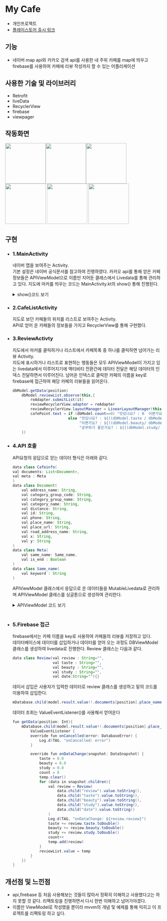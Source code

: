 # My Cafe
 - 개인프로젝트
 - <a href="https://play.google.com/store/apps/details?id=com.Dimje.mymap" target="_blank">플레이스토어 출시 링크</a>
## 기능
 - 네이버 map api와 카카오 검색 api를 사용한 내 주위 카페를 map에 띄우고 firebase를 사용하여 카페에 리뷰 작성까지 할 수 있는 어플리케이션
## 사용한 기술 및 라이브러리
 - Retrofit
 - liveData
 - RecyclerView
 - firebase
 - viewpager
## 작동화면
<img src="https://user-images.githubusercontent.com/41900899/180183117-20e67f2a-df3a-4ad5-8fe5-ef9d242d5bff.jpg" width = 130/><img src="https://user-images.githubusercontent.com/41900899/180184857-d2f3cf5b-4055-4e6d-b92b-14ec6cbd70b0.jpg" width = 130/><img src="https://user-images.githubusercontent.com/41900899/180185006-689a4baa-9877-4e31-9117-502132b0f5f0.jpg" width = 130/>
    <img src="https://user-images.githubusercontent.com/41900899/180185730-3d4935a1-1c97-4348-9a31-a47f68da24c4.jpg" width = 130>
    <img src="https://user-images.githubusercontent.com/41900899/180185739-d6c176f7-ba70-4857-8b3f-f68ec57cc4d4.jpg" width = 130>
    <img src="https://user-images.githubusercontent.com/41900899/180185737-57293ae5-c7a5-4c7c-8144-74ace9d02186.jpg" width = 130>
## 구현
 -  ### 1.MainActivity
    네이버 맵을 보여주는 Activity.<br>
    기본 설정은 네이버 공식문서를 참고하여 진행하였다.
    카카오 api를 통해 얻은 카페 정보들은 APIViewModel으로 이름만 지어둔 클래스에서 Livedata를 통해 관리하고 있다. 지도에 마커를 띄우는 코드는 MainActivity.kt의 show() 통해 진행된다. 
    <details>
    <summary>show()코드 보기</summary>
    <div markdown = "1">

    ```java
        private fun show(result: List<Document>) {
        for (cafeInfo in result) {
            Log.d(TAG, "showCafe: ${cafeInfo.address_name}")
            val marker = Marker()
            marker.icon = MarkerIcons.BLACK
            marker.iconTintColor = Color.BLUE

            val infoWindow = InfoWindow()
            infoWindow.adapter = object : InfoWindow.DefaultTextAdapter(this) {
                override fun getText(infoWindow: InfoWindow): CharSequence {
                    return cafeInfo.place_name
                }
            }
            marker.setOnClickListener {
                val intent = Intent(this, ReviewActivity::class.java)
                intent.putExtra("position", result.indexOf(cafeInfo))
                startActivity(intent)
                false
            }
            marker.position = LatLng(cafeInfo.y.toDouble(), cafeInfo.x.toDouble())
            marker.map = naverMap
            markerList.add(marker)
            infoWindow.open(marker)
        }
    }
    ```
    </div>
    </details>
  - ### 2.CafeListActivity
    지도로 보던 카페들의 위치를 리스트로 보여주는 Activity.<br>
    API로 얻어 온 카페들의 정보들을 가지고 RecyclerView를 통해 구현했다.

  - ### 3.ReviewActivty
    지도에서 마커를 클릭하거나 리스트에서 카페목록 중 하나를 클릭하면 넘어가는 리뷰 Activity.<br>
    지도에 표시하거나 리스트로 표현하는 행동들은 모두 APIViewModel이 가지고 있는 livedata에서 이루어지기에 액티비티 전환간에 데이터 전달은 해당 데이터의 인덱스 전달하면서 이루어진다. 넘어온 인덱스로 클릭한 카페의 이름을 key로 firebase에 접근하여 해당 카페의 리뷰들을 읽어온다.

    ```java
    dbModel.getData(position)
        dbModel.reviewList.observe(this,{
            reAdapter.submitList(it)
            reviewRecyclerView.adapter = reAdapter
            reviewRecyclerView.layoutManager = LinearLayoutManager(this,LinearLayoutManager.VERTICAL,false)
            cafePoint.text = if (dbModel.count==0) "맛있나요? : 0  이쁜가요? : 0  공부하기 좋은가요? : 0"
                             else "맛있나요? : ${((dbModel.taste / dbModel.count)*10).roundToInt()/10f}  " +
                                  "이쁜가요? : ${((dbModel.beauty/ dbModel.count)*10).roundToInt()/10f}  " +
                                  "공부하기 좋은가요? : ${((dbModel.study/ dbModel.count)*10).roundToInt()/10f}"
        })
    ```

  - ### 4.API 호출
    API요청의 응답으로 얻는 데이터 형식은 아래와 같다.
    ```java
    data class Cafeinfo(
    val documents: List<Document>,
    val meta : Meta
    )
    data class Document(
        val address_name: String,
        val category_group_code: String,
        val category_group_name: String,
        val category_name: String,
        val distance: String,
        val id: String,
        val phone: String,
        val place_name: String,
        val place_url: String,
        val road_address_name: String,
        val x: String,
        val y: String
    )
    data class Meta(
        val same_name: Same_name,
        val is_end : Boolean
    )
    data class Same_name(
        val keyword : String
    )
    ```
    APIViewModel 클래스에서 응답으로 온 데이터들을 MutableLivedata로 관리하며
    APIViewModel 클래스를 싱글톤으로 생성하여 관리한다.
    <details>
    <summary>APIViewModel 코드 보기</summary>
    <div markdown = "1">

    ```java
    class APIViewModel : ViewModel(){

        var result : MutableLiveData<Cafeinfo> = MutableLiveData()
        var retrofit : Retrofit
        var BASE_URL_KAKAO_API : String
        var REST_API_KEY : String
        init {
            Log.d(TAG, "object: created")
            BASE_URL_KAKAO_API = "https://dapi.kakao.com/"
            REST_API_KEY = "KakaoAK b6687296c27e98184bd039bd2e288f48"
            retrofit = Retrofit.Builder()
                .baseUrl(BASE_URL_KAKAO_API)
                .addConverterFactory(GsonConverterFactory.create())
                .build()
        }
        fun loadCafe(name:String) {
            val api = retrofit.create(SearchCafeService::class.java)

            val callGetSearchCafe = api.getSearchCafe(REST_API_KEY,
                locationOverlay.position.longitude,
                locationOverlay.position.latitude,"CE7",2100,name)
            callGetSearchCafe.enqueue(object : Callback<Cafeinfo> {
                override fun onResponse(call: Call<Cafeinfo>, response: Response<Cafeinfo>) {
                    Log.d(TAG,"CallAPI - onResponse() called")
                    result.value = response.body()
                }
                override fun onFailure(call: Call<Cafeinfo>, t: Throwable) {
                    Log.d(TAG,"CallAPI - onFailure() called ${t.localizedMessage}")
                }
            })
        }
        fun loadCafe_other(){
            val api = retrofit.create(SearchOtherService::class.java)
            val callGetSearchOther = api.getSearchOther(REST_API_KEY,
                locationOverlay.position.longitude,
                locationOverlay.position.latitude,"CE7",1000)
            callGetSearchOther.enqueue(object : Callback<Cafeinfo> {
                override fun onResponse(call: Call<Cafeinfo>, response: Response<Cafeinfo>) {
                    Log.d(TAG,"MainActivity - onResponse() called")
                    result.value = response.body()
                }
                override fun onFailure(call: Call<Cafeinfo>, t: Throwable) {
                    Log.d(TAG,"MainActivity - onFailure() called ${t.localizedMessage}")
                }
            })
        }
    }
    ```
    </div>
    </details>
    <br>
  - ### 5.Firebase 접근
    firebase에서는 카페 이름을 key로 사용하여 카페들의 리뷰를 저장하고 있다.<br>
    데이터베이스에 데이터를 삽입하거나 데이터를 얻어 오는 과정도 DBViewModel 클래스를 생성하여 livedata로 진행한다.
    Review 클래스는 다음과 같다.
    
    ```java
    data class Review(val review : String="",
                      val taste : String="",
                      val beauty : String="",
                      val study : String="",
                      val date:String=""){}
    ```
    데이서 삽입은 사용자가 입력한 데이터로 review 클래스를 생성하고 밑의 코드를 이용하여 삽입한다.
    ```java
    mDatabase.child(model.result.value!!.documents[position].place_name).push().setValue(review)
    ```

    데이터 조회는 ValueEventListener()를 사용해서 얻어온다
    ```java
    fun getData(position: Int){
        mDatabase.child(model.result.value!!.documents[position].place_name).addValueEventListener(object :
            ValueEventListener {
            override fun onCancelled(error: DatabaseError) {
                Log.d(TAG, "onCancelled: error")
            }

            override fun onDataChange(snapshot: DataSnapshot) {
                taste = 0.0
                beauty = 0.0
                study = 0.0
                count = 0
                temp.clear()
                for (data in snapshot.children){
                    val review = Review(
                        data.child("review").value.toString(),
                        data.child("taste").value.toString(),
                        data.child("beauty").value.toString(),
                        data.child("study").value.toString(),
                        data.child("date").value.toString()
                    )
                    Log.d(TAG, "onDataChange: ${review.review}")
                    taste += review.taste.toDouble()
                    beauty += review.beauty.toDouble()
                    study += review.study.toDouble()
                    count++
                    temp.add(review)
                }
                reviewList.value = temp
            }
        })
    }
    ```
## 개선점 및 느낀점
- api,firebase 등 처음 사용해보는 것들이 많아서 정확히 이해하고 사용했다고는 하지 못할 것 같다. 리팩토링을 진행하면서 다시 한번 이해하고 넘어가야겠다.
- 이름만 ViewModel로 작성했을 뿐이라 mvvm의 개념 및 예제를 통해 익히고 이 프로젝트를 리팩토링 하고 싶다.
